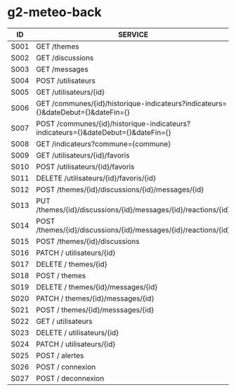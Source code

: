 # g2-meteo-back

| ID   |      SERVICE      |  FAIT |
|:----------:|-------------|:------:|
| S001 | GET /themes| X | => thème
| S002 | GET /discussions| X | => fil d'actualité
| S003 | GET /messages| X | => détail discussion
| S004 | POST /utilisateurs | X | => inscription
| S005 | GET /utilisateurs/{id}| X  | => authentification
| S006 | GET /communes/{id}/historique-indicateurs?indicateurs={}&dateDebut={}&dateFin={}  |    |
| S007 | POST /communes/{id}/historique-indicateurs?indicateurs={}&dateDebut={}&dateFin={} | |
| S008 | GET /indicateurs?commune={commune}| X  |
| S009 | GET /utilisateurs/{id}/favoris  |    |
| S010 | POST /utilisateurs/{id}/favoris | |
| S011 | DELETE /utilisateurs/{id}/favoris/{id}| |
| S012 | POST /themes/{id}/discussions/{id}/messages/{id}|  |
| S013 | PUT /themes/{id}/discussions/{id}/messages/{id}/reactions/{id}  |    |
| S014 | POST /themes/{id}/discussions/{id}/messages/{id}/reactions/{id}  |    |
| S015 | POST /themes/{id}/discussions | X |
| S016 | PATCH / utilisateurs/{id} |
| S017 | DELETE / themes/{id} | X |
| S018 | POST / themes | X |
| S019 | DELETE / themes/{id}/messages/{id} | |
| S020 | PATCH / themes/{id}/messages/{id} | |
| S021 | POST / themes/{id}/messsages/{id}| |
| S022 | GET / utilisateurs | X |
| S023 | DELETE / utilisateurs/{id} | X |
| S024 | PATCH / utilisateurs/{id} | |
| S025 | POST / alertes | |
| S026 | POST / connexion | |
| S027 | POST / deconnexion | |

